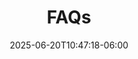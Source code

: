 ---
weight: 999
title: "FAQs"
description: "Get answers to questions about me."
icon: "article"
date: "2025-06-20T10:47:18-06:00"
lastmod: "2025-06-20T10:47:18-06:00"
draft: true
toc: true
---